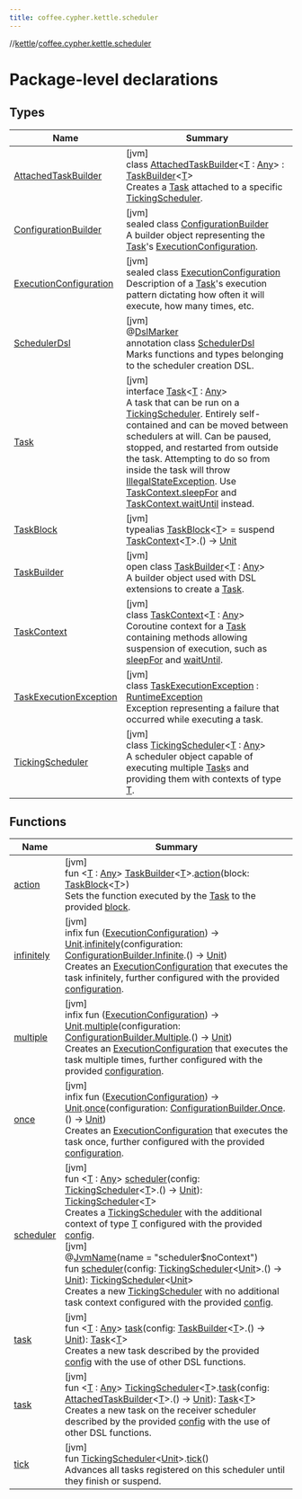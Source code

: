 ```yaml
---
title: coffee.cypher.kettle.scheduler
---
```

//[kettle](../../index.html)/[coffee.cypher.kettle.scheduler](index.html)



# Package-level declarations



## Types


| Name | Summary |
|---|---|
| [AttachedTaskBuilder](-attached-task-builder/index.html) | [jvm]<br>class [AttachedTaskBuilder](-attached-task-builder/index.html)&lt;[T](-attached-task-builder/index.html) : [Any](https://kotlinlang.org/api/latest/jvm/stdlib/kotlin/-any/index.html)&gt; : [TaskBuilder](-task-builder/index.html)&lt;[T](-attached-task-builder/index.html)&gt; <br>Creates a [Task](-task/index.html) attached to a specific [TickingScheduler](-ticking-scheduler/index.html). |
| [ConfigurationBuilder](-configuration-builder/index.html) | [jvm]<br>sealed class [ConfigurationBuilder](-configuration-builder/index.html)<br>A builder object representing the [Task](-task/index.html)'s [ExecutionConfiguration](-execution-configuration/index.html). |
| [ExecutionConfiguration](-execution-configuration/index.html) | [jvm]<br>sealed class [ExecutionConfiguration](-execution-configuration/index.html)<br>Description of a [Task](-task/index.html)'s execution pattern dictating how often it will execute, how many times, etc. |
| [SchedulerDsl](-scheduler-dsl/index.html) | [jvm]<br>@[DslMarker](https://kotlinlang.org/api/latest/jvm/stdlib/kotlin/-dsl-marker/index.html)<br>annotation class [SchedulerDsl](-scheduler-dsl/index.html)<br>Marks functions and types belonging to the scheduler creation DSL. |
| [Task](-task/index.html) | [jvm]<br>interface [Task](-task/index.html)&lt;[T](-task/index.html) : [Any](https://kotlinlang.org/api/latest/jvm/stdlib/kotlin/-any/index.html)&gt;<br>A task that can be run on a [TickingScheduler](-ticking-scheduler/index.html). Entirely self-contained and can be moved between schedulers at will. Can be paused, stopped, and restarted from outside the task. Attempting to do so from inside the task will throw [IllegalStateException](https://kotlinlang.org/api/latest/jvm/stdlib/kotlin/-illegal-state-exception/index.html). Use [TaskContext.sleepFor](-task-context/sleep-for.html) and [TaskContext.waitUntil](-task-context/wait-until.html) instead. |
| [TaskBlock](index.html#-583629849%2FClasslikes%2F863300109) | [jvm]<br>typealias [TaskBlock](index.html#-583629849%2FClasslikes%2F863300109)&lt;[T](index.html#-583629849%2FClasslikes%2F863300109)&gt; = suspend [TaskContext](-task-context/index.html)&lt;[T](index.html#-583629849%2FClasslikes%2F863300109)&gt;.() -&gt; [Unit](https://kotlinlang.org/api/latest/jvm/stdlib/kotlin/-unit/index.html) |
| [TaskBuilder](-task-builder/index.html) | [jvm]<br>open class [TaskBuilder](-task-builder/index.html)&lt;[T](-task-builder/index.html) : [Any](https://kotlinlang.org/api/latest/jvm/stdlib/kotlin/-any/index.html)&gt;<br>A builder object used with DSL extensions to create a [Task](-task/index.html). |
| [TaskContext](-task-context/index.html) | [jvm]<br>class [TaskContext](-task-context/index.html)&lt;[T](-task-context/index.html) : [Any](https://kotlinlang.org/api/latest/jvm/stdlib/kotlin/-any/index.html)&gt;<br>Coroutine context for a [Task](-task/index.html) containing methods allowing suspension of execution, such as [sleepFor](-task-context/sleep-for.html) and [waitUntil](-task-context/wait-until.html). |
| [TaskExecutionException](-task-execution-exception/index.html) | [jvm]<br>class [TaskExecutionException](-task-execution-exception/index.html) : [RuntimeException](https://docs.oracle.com/en/java/javase/17/docs/api/java.base/java/lang/RuntimeException.html)<br>Exception representing a failure that occurred while executing a task. |
| [TickingScheduler](-ticking-scheduler/index.html) | [jvm]<br>class [TickingScheduler](-ticking-scheduler/index.html)&lt;[T](-ticking-scheduler/index.html) : [Any](https://kotlinlang.org/api/latest/jvm/stdlib/kotlin/-any/index.html)&gt;<br>A scheduler object capable of executing multiple [Task](-task/index.html)s and providing them with contexts of type [T](-ticking-scheduler/index.html). |


## Functions


| Name | Summary |
|---|---|
| [action](action.html) | [jvm]<br>fun &lt;[T](action.html) : [Any](https://kotlinlang.org/api/latest/jvm/stdlib/kotlin/-any/index.html)&gt; [TaskBuilder](-task-builder/index.html)&lt;[T](action.html)&gt;.[action](action.html)(block: [TaskBlock](index.html#-583629849%2FClasslikes%2F863300109)&lt;[T](action.html)&gt;)<br>Sets the function executed by the [Task](-task/index.html) to the provided [block](action.html). |
| [infinitely](infinitely.html) | [jvm]<br>infix fun ([ExecutionConfiguration](-execution-configuration/index.html)) -&gt; [Unit](https://kotlinlang.org/api/latest/jvm/stdlib/kotlin/-unit/index.html).[infinitely](infinitely.html)(configuration: [ConfigurationBuilder.Infinite](-configuration-builder/-infinite/index.html).() -&gt; [Unit](https://kotlinlang.org/api/latest/jvm/stdlib/kotlin/-unit/index.html))<br>Creates an [ExecutionConfiguration](-execution-configuration/index.html) that executes the task infinitely, further configured with the provided [configuration](infinitely.html). |
| [multiple](multiple.html) | [jvm]<br>infix fun ([ExecutionConfiguration](-execution-configuration/index.html)) -&gt; [Unit](https://kotlinlang.org/api/latest/jvm/stdlib/kotlin/-unit/index.html).[multiple](multiple.html)(configuration: [ConfigurationBuilder.Multiple](-configuration-builder/-multiple/index.html).() -&gt; [Unit](https://kotlinlang.org/api/latest/jvm/stdlib/kotlin/-unit/index.html))<br>Creates an [ExecutionConfiguration](-execution-configuration/index.html) that executes the task multiple times, further configured with the provided [configuration](multiple.html). |
| [once](once.html) | [jvm]<br>infix fun ([ExecutionConfiguration](-execution-configuration/index.html)) -&gt; [Unit](https://kotlinlang.org/api/latest/jvm/stdlib/kotlin/-unit/index.html).[once](once.html)(configuration: [ConfigurationBuilder.Once](-configuration-builder/-once/index.html).() -&gt; [Unit](https://kotlinlang.org/api/latest/jvm/stdlib/kotlin/-unit/index.html))<br>Creates an [ExecutionConfiguration](-execution-configuration/index.html) that executes the task once, further configured with the provided [configuration](once.html). |
| [scheduler](scheduler.html) | [jvm]<br>fun &lt;[T](scheduler.html) : [Any](https://kotlinlang.org/api/latest/jvm/stdlib/kotlin/-any/index.html)&gt; [scheduler](scheduler.html)(config: [TickingScheduler](-ticking-scheduler/index.html)&lt;[T](scheduler.html)&gt;.() -&gt; [Unit](https://kotlinlang.org/api/latest/jvm/stdlib/kotlin/-unit/index.html)): [TickingScheduler](-ticking-scheduler/index.html)&lt;[T](scheduler.html)&gt;<br>Creates a [TickingScheduler](-ticking-scheduler/index.html) with the additional context of type [T](scheduler.html) configured with the provided [config](scheduler.html).<br>[jvm]<br>@[JvmName](https://kotlinlang.org/api/latest/jvm/stdlib/kotlin.jvm/-jvm-name/index.html)(name = &quot;scheduler$noContext&quot;)<br>fun [scheduler](scheduler.html)(config: [TickingScheduler](-ticking-scheduler/index.html)&lt;[Unit](https://kotlinlang.org/api/latest/jvm/stdlib/kotlin/-unit/index.html)&gt;.() -&gt; [Unit](https://kotlinlang.org/api/latest/jvm/stdlib/kotlin/-unit/index.html)): [TickingScheduler](-ticking-scheduler/index.html)&lt;[Unit](https://kotlinlang.org/api/latest/jvm/stdlib/kotlin/-unit/index.html)&gt;<br>Creates a new [TickingScheduler](-ticking-scheduler/index.html) with no additional task context configured with the provided [config](scheduler.html). |
| [task](task.html) | [jvm]<br>fun &lt;[T](task.html) : [Any](https://kotlinlang.org/api/latest/jvm/stdlib/kotlin/-any/index.html)&gt; [task](task.html)(config: [TaskBuilder](-task-builder/index.html)&lt;[T](task.html)&gt;.() -&gt; [Unit](https://kotlinlang.org/api/latest/jvm/stdlib/kotlin/-unit/index.html)): [Task](-task/index.html)&lt;[T](task.html)&gt;<br>Creates a new task described by the provided [config](task.html) with the use of other DSL functions. |
| [task](task.html) | [jvm]<br>fun &lt;[T](task.html) : [Any](https://kotlinlang.org/api/latest/jvm/stdlib/kotlin/-any/index.html)&gt; [TickingScheduler](-ticking-scheduler/index.html)&lt;[T](task.html)&gt;.[task](task.html)(config: [AttachedTaskBuilder](-attached-task-builder/index.html)&lt;[T](task.html)&gt;.() -&gt; [Unit](https://kotlinlang.org/api/latest/jvm/stdlib/kotlin/-unit/index.html)): [Task](-task/index.html)&lt;[T](task.html)&gt;<br>Creates a new task on the receiver scheduler described by the provided [config](task.html) with the use of other DSL functions. |
| [tick](tick.html) | [jvm]<br>fun [TickingScheduler](-ticking-scheduler/index.html)&lt;[Unit](https://kotlinlang.org/api/latest/jvm/stdlib/kotlin/-unit/index.html)&gt;.[tick](tick.html)()<br>Advances all tasks registered on this scheduler until they finish or suspend. |

